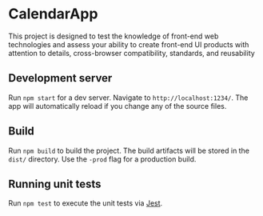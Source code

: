 # CalendarApp
This project is designed to test the knowledge of front-end web technologies and assess your ability to create front-end UI products with attention to details, cross-browser compatibility, standards, and reusability

## Development server

Run `npm start` for a dev server. Navigate to `http://localhost:1234/`. The app will automatically reload if you change any of the source files.

## Build

Run `npm build` to build the project. The build artifacts will be stored in the `dist/` directory. Use the `-prod` flag for a production build.

## Running unit tests

Run `npm test` to execute the unit tests via [Jest](https://github.com/facebook/jest).
